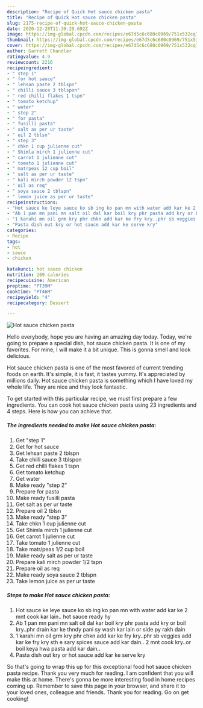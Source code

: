 ```yaml
---
description: "Recipe of Quick Hot sauce chicken pasta"
title: "Recipe of Quick Hot sauce chicken pasta"
slug: 2175-recipe-of-quick-hot-sauce-chicken-pasta
date: 2020-12-28T11:30:29.692Z
image: https://img-global.cpcdn.com/recipes/e67d5c6c680c0969/751x532cq70/hot-sauce-chicken-pasta-recipe-main-photo.jpg
thumbnail: https://img-global.cpcdn.com/recipes/e67d5c6c680c0969/751x532cq70/hot-sauce-chicken-pasta-recipe-main-photo.jpg
cover: https://img-global.cpcdn.com/recipes/e67d5c6c680c0969/751x532cq70/hot-sauce-chicken-pasta-recipe-main-photo.jpg
author: Garrett Chandler
ratingvalue: 4.9
reviewcount: 2216
recipeingredient:
- " step 1"
- " for hot sauce"
- " lehsan paste 2 tblspn"
- " chilli sauce 3 tblspon"
- " red chilli flakes 1 tspn"
- " tomato ketchup"
- " water"
- " step 2"
- " for pasta"
- " fusilli pasta"
- " salt as per ur taste"
- " oil 2 tblsn"
- " step 3"
- " chkn 1 cup julienne cut"
- " Shimla mirch 1 julienne cut"
- " carrot 1 julienne cut"
- " tomato 1 julienne cut"
- " matrpeas 12 cup boil"
- " salt as per ur taste"
- " kali mirch powder 12 tspn"
- " oil as req"
- " soya sauce 2 tblspn"
- " lemon juice as per ur taste"
recipeinstructions:
- "Hot sauce ke leye sauce ko sb ing ko pan mn with water add kar ke 2 mnt cook kar lain.. hot sauce ready hy"
- "Ab 1 pan mn pani mn salt oil dal kar boil kry phr pasta add kry or boil kry..phr drain kar ke thndy pani sy wash kar lain or side py rakh dain"
- "1 karahi mn oil grm kry phr chkn add kar ke fry kry..phr sb veggies add kar ke fry kry sth e sary spices sauce add kar dain.. 2 mnt cook kry..or boil keya hwa pasta add kar dain.."
- "Pasta dish out kry or hot sauce add kar ke serve kry"
categories:
- Recipe
tags:
- hot
- sauce
- chicken

katakunci: hot sauce chicken 
nutrition: 269 calories
recipecuisine: American
preptime: "PT39M"
cooktime: "PT46M"
recipeyield: "4"
recipecategory: Dessert

---
```



![Hot sauce chicken pasta](https://img-global.cpcdn.com/recipes/e67d5c6c680c0969/751x532cq70/hot-sauce-chicken-pasta-recipe-main-photo.jpg)

Hello everybody, hope you are having an amazing day today. Today, we're going to prepare a special dish, hot sauce chicken pasta. It is one of my favorites. For mine, I will make it a bit unique. This is gonna smell and look delicious.

Hot sauce chicken pasta is one of the most favored of current trending foods on earth. It's simple, it is fast, it tastes yummy. It's appreciated by millions daily. Hot sauce chicken pasta is something which I have loved my whole life. They are nice and they look fantastic.




To get started with this particular recipe, we must first prepare a few ingredients. You can cook hot sauce chicken pasta using 23 ingredients and 4 steps. Here is how you can achieve that.

<!--inarticleads1-->

##### The ingredients needed to make Hot sauce chicken pasta:

1. Get  &#34;step 1&#34;
1. Get  for hot sauce
1. Get  lehsan paste 2 tblspn
1. Take  chilli sauce 3 tblspon
1. Get  red chilli flakes 1 tspn
1. Get  tomato ketchup
1. Get  water
1. Make ready  &#34;step 2&#34;
1. Prepare  for pasta
1. Make ready  fusilli pasta
1. Get  salt as per ur taste
1. Prepare  oil 2 tblsn
1. Make ready  &#34;step 3&#34;
1. Take  chkn 1 cup julienne cut
1. Get  Shimla mirch 1 julienne cut
1. Get  carrot 1 julienne cut
1. Take  tomato 1 julienne cut
1. Take  matr/peas 1/2 cup boil
1. Make ready  salt as per ur taste
1. Prepare  kali mirch powder 1/2 tspn
1. Prepare  oil as req
1. Make ready  soya sauce 2 tblspn
1. Take  lemon juice as per ur taste




<!--inarticleads2-->

##### Steps to make Hot sauce chicken pasta:

1. Hot sauce ke leye sauce ko sb ing ko pan mn with water add kar ke 2 mnt cook kar lain.. hot sauce ready hy
1. Ab 1 pan mn pani mn salt oil dal kar boil kry phr pasta add kry or boil kry..phr drain kar ke thndy pani sy wash kar lain or side py rakh dain
1. 1 karahi mn oil grm kry phr chkn add kar ke fry kry..phr sb veggies add kar ke fry kry sth e sary spices sauce add kar dain.. 2 mnt cook kry..or boil keya hwa pasta add kar dain..
1. Pasta dish out kry or hot sauce add kar ke serve kry




So that's going to wrap this up for this exceptional food hot sauce chicken pasta recipe. Thank you very much for reading. I am confident that you will make this at home. There's gonna be more interesting food in home recipes coming up. Remember to save this page in your browser, and share it to your loved ones, colleague and friends. Thank you for reading. Go on get cooking!
